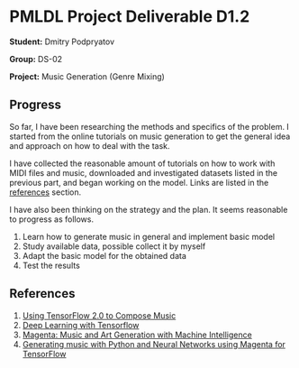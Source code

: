
# PMLDL Project Deliverable D1.2

**Student:** Dmitry Podpryatov  
  
**Group:** DS-02  
  
**Project:** Music Generation (Genre Mixing)

## Progress

So far, I have been researching the methods and specifics of the problem. I started from the online tutorials on music generation to get the general idea and approach on how to deal with the task.

I have collected the reasonable amount of tutorials on how to work with MIDI files and music, downloaded and investigated datasets listed in the previous part, and began working on the model. Links are listed in the [references](#references) section.

I have also been thinking on the strategy and the plan. It seems reasonable to progress as follows.
1. Learn how to generate music in general and implement basic model
2. Study available data, possible collect it by myself
3. Adapt the basic model for the obtained data
4. Test the results

## References

1. [Using TensorFlow 2.0 to Compose Music](https://www.datacamp.com/community/tutorials/using-tensorflow-to-compose-music)
2. [Deep Learning with Tensorflow](https://towardsdatascience.com/deep-learning-with-tensorflow-part-1-b19ce7803428)
3. [Magenta: Music and Art Generation with Machine Intelligence](https://github.com/magenta/magenta)
4. [Generating music with Python and Neural Networks using Magenta for TensorFlow](https://www.twilio.com/blog/generate-music-python-neural-networks-magenta-tensorflow)
